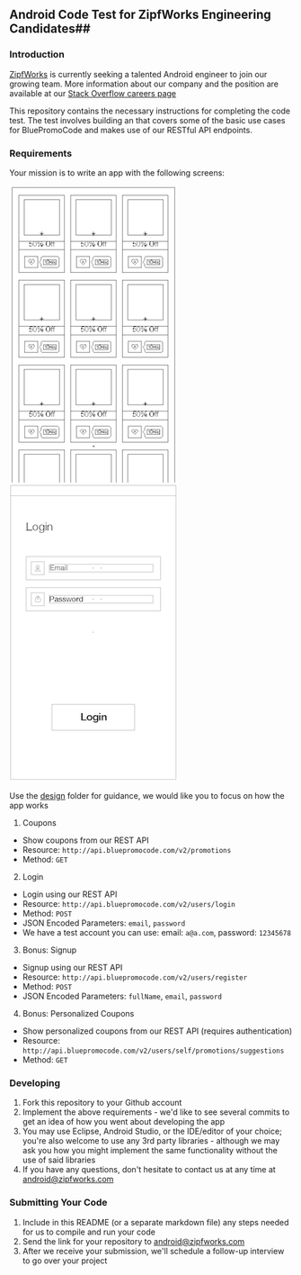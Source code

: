 ## Android Code Test for ZipfWorks Engineering Candidates##

### Introduction ###

[ZipfWorks](http://www.zipfworks.com/) is currently seeking a talented Android engineer
to join our growing team. More information about our company and the position are available
at our [Stack Overflow careers page](http://careers.stackoverflow.com/jobs/81017/android-engineer-zipfworks)

This repository contains the necessary instructions for completing the code test. The
test involves building an that covers some of the basic use cases for
BluePromoCode and makes use of our RESTful API endpoints.

### Requirements ###

Your mission is to write an app with the following screens:

![](design/coupons.png) ![](design/login.png)

Use the [design](design) folder for guidance, we would like you to focus on how the app works

1. Coupons
  - Show coupons from our REST API
  - Resource: `http://api.bluepromocode.com/v2/promotions`
  - Method: `GET`

2. Login
  - Login using our REST API
  - Resource: `http://api.bluepromocode.com/v2/users/login`
  - Method: `POST`
  - JSON Encoded Parameters: `email`, `password`
  - We have a test account you can use: email: `a@a.com`, password: `12345678`

3. Bonus: Signup
  - Signup using our REST API
  - Resource: `http://api.bluepromocode.com/v2/users/register`
  - Method: `POST`
  - JSON Encoded Parameters: `fullName`, `email`, `password`

4. Bonus: Personalized Coupons
  - Show personalized coupons from our REST API (requires authentication)
  - Resource: `http://api.bluepromocode.com/v2/users/self/promotions/suggestions`
  - Method: `GET`

### Developing ###

1. Fork this repository to your Github account
2. Implement the above requirements - we'd like to see several commits to
   get an idea of how you went about developing the app
3. You may use Eclipse, Android Studio, or the IDE/editor of your
   choice; you're also welcome to use any 3rd party libraries -
   although we may ask you how you might implement the same functionality
   without the use of said libraries
4. If you have any questions, don't hesitate to contact us at any time
   at android@zipfworks.com

### Submitting Your Code ###

1. Include in this README (or a separate markdown file) any steps needed
   for us to compile and run your code
2. Send the link for your repository to android@zipfworks.com
3. After we receive your submission, we'll schedule a follow-up
   interview to go over your project

